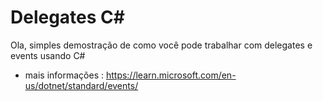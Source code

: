 # Delegates C#
Ola, simples demostração de como você pode trabalhar com delegates e events usando C#
- mais informações : https://learn.microsoft.com/en-us/dotnet/standard/events/
